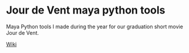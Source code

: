 # Jour de Vent maya python tools
Maya Python tools I made during the year for our graduation short movie Jour de Vent.

[Wiki](#https://github.com/Martin-Chailloux/jour_de_vent/wiki)
